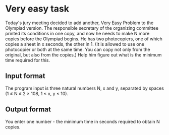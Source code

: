 # Very easy task
Today's jury meeting decided to add another, Very Easy Problem to the 
Olympiad version. The responsible secretary of the organizing committee 
printed its conditions in one copy, and now he needs to make N more 
copies before the Olympiad begins. He has two photocopiers, one of which 
copies a sheet in x seconds, the other in 1. (It is allowed to use one 
photocopier or both at the same time. You can copy not only from the 
original, but also from the copies.) Help him figure out what is the 
minimum time required for this.

## Input format
The program input is three natural numbers N, x and y, separated by 
spaces (1 ≤ N ≤ 2 × 108, 1 ≤ x, y ≤ 10).

## Output format
You enter one number - the minimum time in seconds required to obtain N 
copies.